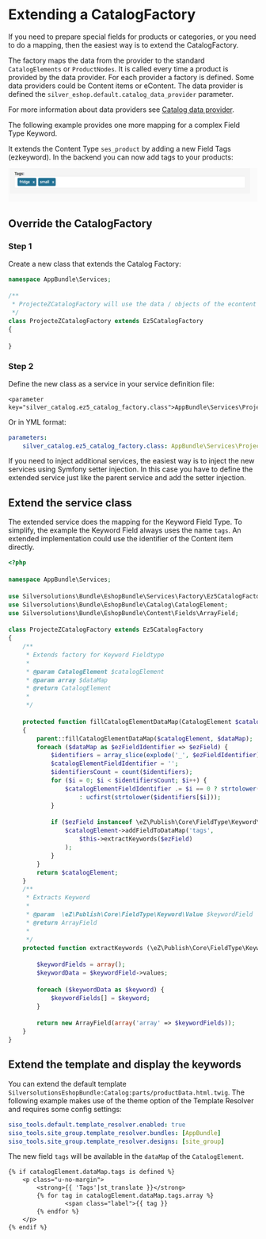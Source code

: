 # Extending a CatalogFactory

If you need to prepare special fields for products or categories, or you need to do a mapping,
then the easiest way is to extend the CatalogFactory.

The factory maps the data from the provider to the standard `CatalogElements` or `ProductNodes`. It is called every time a product is provided by the data provider. For each provider a factory is defined. Some data providers could be Content items or eContent. The data provider is defined the `silver_eshop.default.catalog_data_provider` parameter.

For more information about data providers see [Catalog data provider](../catalog_features/catalog_data_providers.md).

The following example provides one more mapping for a complex Field Type Keyword.

It extends the Content Type `ses_product` by adding a new Field Tags (ezkeyword).
In the backend you can now add tags to your products:

![](../../img/catalog_cookbook_1.png)

## Override the CatalogFactory

### Step 1

Create a new class that extends the Catalog Factory:

``` php
namespace AppBundle\Services;
 
/**
 * ProjecteZCatalogFactory will use the data / objects of the econtent API.
 */
class ProjecteZCatalogFactory extends Ez5CatalogFactory
{

}
```

### Step 2

Define the new class as a service in your service definition file:

``` 
<parameter key="silver_catalog.ez5_catalog_factory.class">AppBundle\Services\ProjecteZCatalogFactory</parameter>
```

Or in YML format:

``` yaml
parameters:
    silver_catalog.ez5_catalog_factory.class: AppBundle\Services\ProjecteZCatalogFactory
```

If you need to inject additional services, the easiest way is to inject the new services using Symfony setter injection.
In this case you have to define the extended service just like the parent service and add the setter injection.

## Extend the service class

The extended service does the mapping for the Keyword Field Type. To simplify, the example the Keyword Field always uses the name `tags`. An extended implementation could use the identifier of the Content item directly. 

``` php
<?php

namespace AppBundle\Services;

use Silversolutions\Bundle\EshopBundle\Services\Factory\Ez5CatalogFactory;
use Silversolutions\Bundle\EshopBundle\Catalog\CatalogElement;
use Silversolutions\Bundle\EshopBundle\Content\Fields\ArrayField;

class ProjecteZCatalogFactory extends Ez5CatalogFactory
{
    /**
     * Extends factory for Keyword Fieldtype
     *
     * @param CatalogElement $catalogElement
     * @param array $dataMap
     * @return CatalogElement
     *
     */

    protected function fillCatalogElementDataMap(CatalogElement $catalogElement, array $dataMap = array())
    {
        parent::fillCatalogElementDataMap($catalogElement, $dataMap);
        foreach ($dataMap as $ezFieldIdentifier => $ezField) {
            $identifiers = array_slice(explode('_', $ezFieldIdentifier), 1);
            $catalogElementFieldIdentifier = '';
            $identifiersCount = count($identifiers);
            for ($i = 0; $i < $identifiersCount; $i++) {
                $catalogElementFieldIdentifier .= $i == 0 ? strtolower($identifiers[$i])
                    : ucfirst(strtolower($identifiers[$i]));
            }

            if ($ezField instanceof \eZ\Publish\Core\FieldType\Keyword\Value) {
                $catalogElement->addFieldToDataMap('tags',
                    $this->extractKeywords($ezField)
                );
            }
        }
        return $catalogElement;
    }
    /**
     * Extracts Keyword
     *
     * @param  \eZ\Publish\Core\FieldType\Keyword\Value $keywordField
     * @return ArrayField
     *
     */
    protected function extractKeywords (\eZ\Publish\Core\FieldType\Keyword\Value $keywordField) {

        $keywordFields = array();
        $keywordData = $keywordField->values;

        foreach ($keywordData as $keyword) {
            $keywordFields[] = $keyword;
        }

        return new ArrayField(array('array' => $keywordFields));
    }
}
```

## Extend the template and display the keywords

You can extend the default template `SilversolutionsEshopBundle:Catalog:parts/productData.html.twig`.
The following example makes use of the theme option of the Template Resolver and requires some config settings:

``` yaml
siso_tools.default.template_resolver.enabled: true
siso_tools.site_group.template_resolver.bundles: [AppBundle]
siso_tools.site_group.template_resolver.designs: [site_group]
```

The new field `tags` will be available in the `dataMap` of the `CatalogElement`. 

``` html+twig
{% if catalogElement.dataMap.tags is defined %}
    <p class="u-no-margin">
        <strong>{{ 'Tags'|st_translate }}</strong>
        {% for tag in catalogElement.dataMap.tags.array %}
                <span class="label">{{ tag }}
        {% endfor %}
    </p>
{% endif %}
```
